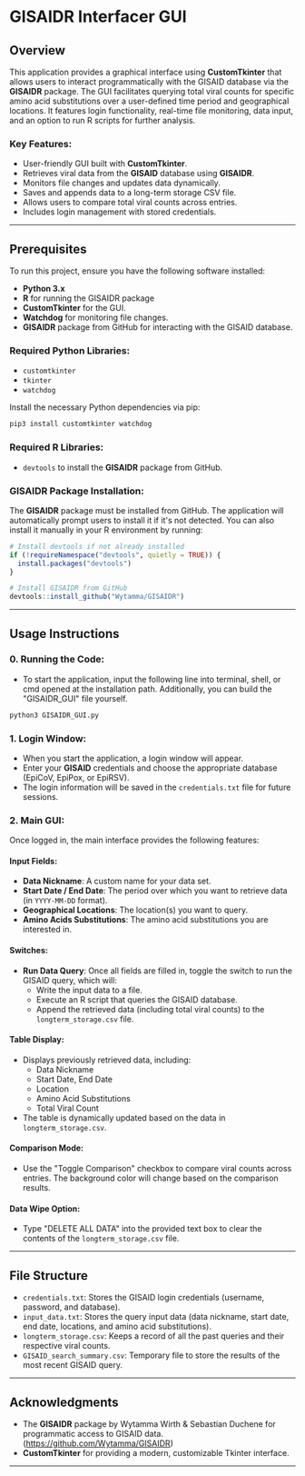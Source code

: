 
# GISAIDR Interfacer GUI

## Overview

This application provides a graphical interface using **CustomTkinter** that allows users to interact programmatically with the GISAID database via the **GISAIDR** package. The GUI facilitates querying total viral counts for specific amino acid substitutions over a user-defined time period and geographical locations. It features login functionality, real-time file monitoring, data input, and an option to run R scripts for further analysis.

### Key Features:
- User-friendly GUI built with **CustomTkinter**.
- Retrieves viral data from the **GISAID** database using **GISAIDR**.
- Monitors file changes and updates data dynamically.
- Saves and appends data to a long-term storage CSV file.
- Allows users to compare total viral counts across entries.
- Includes login management with stored credentials.

---

## Prerequisites

To run this project, ensure you have the following software installed:

- **Python 3.x**
- **R** for running the GISAIDR package
- **CustomTkinter** for the GUI.
- **Watchdog** for monitoring file changes.
- **GISAIDR** package from GitHub for interacting with the GISAID database.

### Required Python Libraries:
- `customtkinter`
- `tkinter`
- `watchdog`

Install the necessary Python dependencies via pip:
```bash
pip3 install customtkinter watchdog
```


### Required R Libraries:
- `devtools` to install the **GISAIDR** package from GitHub.

### GISAIDR Package Installation:

The **GISAIDR** package must be installed from GitHub. The application will automatically prompt users to install it if it's not detected. You can also install it manually in your R environment by running:

```r
# Install devtools if not already installed
if (!requireNamespace("devtools", quietly = TRUE)) {
  install.packages("devtools")
}

# Install GISAIDR from GitHub
devtools::install_github("Wytamma/GISAIDR")
```

---

## Usage Instructions
### 0. Running the Code:
- To start the application, input the following line into terminal, shell, or cmd opened at the installation path. Additionally, you can build the "GISAIDR_GUI" file yourself.
```bash
python3 GISAIDR_GUI.py
```

### 1. Login Window:
- When you start the application, a login window will appear.
- Enter your **GISAID** credentials and choose the appropriate database (EpiCoV, EpiPox, or EpiRSV).
- The login information will be saved in the `credentials.txt` file for future sessions.

### 2. Main GUI:
Once logged in, the main interface provides the following features:

#### Input Fields:
- **Data Nickname**: A custom name for your data set.
- **Start Date / End Date**: The period over which you want to retrieve data (in `YYYY-MM-DD` format).
- **Geographical Locations**: The location(s) you want to query.
- **Amino Acids Substitutions**: The amino acid substitutions you are interested in.

#### Switches:
- **Run Data Query**: Once all fields are filled in, toggle the switch to run the GISAID query, which will:
  - Write the input data to a file.
  - Execute an R script that queries the GISAID database.
  - Append the retrieved data (including total viral counts) to the `longterm_storage.csv` file.

#### Table Display:
- Displays previously retrieved data, including:
  - Data Nickname
  - Start Date, End Date
  - Location
  - Amino Acid Substitutions
  - Total Viral Count
- The table is dynamically updated based on the data in `longterm_storage.csv`.

#### Comparison Mode:
- Use the "Toggle Comparison" checkbox to compare viral counts across entries. The background color will change based on the comparison results.

#### Data Wipe Option:
- Type "DELETE ALL DATA" into the provided text box to clear the contents of the `longterm_storage.csv` file.

---

## File Structure

- `credentials.txt`: Stores the GISAID login credentials (username, password, and database).
- `input_data.txt`: Stores the query input data (data nickname, start date, end date, locations, and amino acid substitutions).
- `longterm_storage.csv`: Keeps a record of all the past queries and their respective viral counts.
- `GISAID_search_summary.csv`: Temporary file to store the results of the most recent GISAID query.

---

## Acknowledgments

- The **GISAIDR** package by Wytamma Wirth & Sebastian Duchene for programmatic access to GISAID data. (https://github.com/Wytamma/GISAIDR)
- **CustomTkinter** for providing a modern, customizable Tkinter interface.

---

